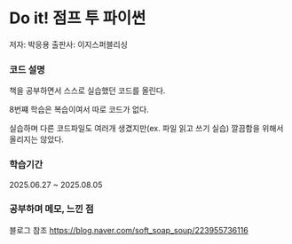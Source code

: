 # Do it! 점프 투 파이썬
저자: 박응용
출판사: 이지스퍼블리싱

### 코드 설명
책을 공부하면서 스스로 실습했던 코드를 올린다.

8번쨰 학습은 복습이여서 따로 코드가 없다.

실습하며 다른 코드파일도 여러개 생겼지만(ex. 파일 읽고 쓰기 실습) 깔끔함을 위해서 올리지는 않았다.

### 학습기간
2025.06.27 ~ 2025.08.05

### 공부하며 메모, 느낀 점
블로그 참조
https://blog.naver.com/soft_soap_soup/223955736116
